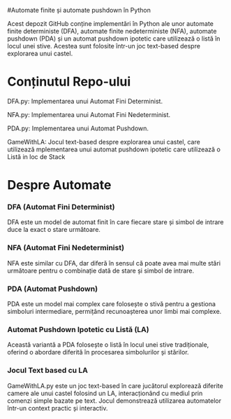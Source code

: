 #Automate finite și automate pushdown în Python

Acest depozit GitHub conține implementări în Python ale unor automate finite deterministe (DFA), automate finite nedeterministe (NFA), automate pushdown (PDA) și un automat pushdown ipotetic care utilizează o listă în locul unei stive. Acestea sunt folosite într-un joc text-based despre explorarea unui castel.
# Conținutul Repo-ului

  DFA.py: Implementarea unui Automat Fini Determinist.
  
  NFA.py: Implementarea unui Automat Fini Nedeterminist.
  
  PDA.py: Implementarea unui Automat Pushdown.
  
  GameWithLA: Jocul text-based despre explorarea unui castel, care utilizează mplementarea unui automat pushdown ipotetic care utilizează o Listă in loc de Stack


# Despre Automate

### DFA (Automat Fini Determinist)
DFA este un model de automat finit în care fiecare stare și simbol de intrare duce la exact o stare următoare.

### NFA (Automat Fini Nedeterminist)
NFA este similar cu DFA, dar diferă în sensul că poate avea mai multe stări următoare pentru o combinație dată de stare și simbol de intrare.

### PDA (Automat Pushdown)
PDA este un model mai complex care folosește o stivă pentru a gestiona simboluri intermediare, permițând recunoașterea unor limbi mai complexe.

### Automat Pushdown Ipotetic cu Listă (LA)
Această variantă a PDA folosește o listă în locul unei stive tradiționale, oferind o abordare diferită în procesarea simbolurilor și stărilor.

### Jocul Text based cu LA
GameWithLA.py este un joc text-based în care jucătorul explorează diferite camere ale unui castel folosind un LA, interacționând cu mediul prin comenzi simple bazate pe text. Jocul demonstrează utilizarea automatelor într-un context practic și interactiv.
